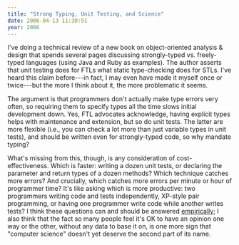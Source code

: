 ```yaml
---
title: "Strong Typing, Unit Testing, and Science"
date: 2006-04-13 11:30:51
year: 2006
---
```

<p>I've doing a technical review of a new book on object-oriented
analysis &amp; design that spends several pages discussing
strongly-typed vs. freely-typed languages (using Java and Ruby as
examples).  The author asserts that unit testing does for FTLs what
static type-checking does for STLs.  I've heard this claim before---in
fact, I may even have made it myself once or twice---but the more I
think about it, the more problematic it seems.</p>

<p>The argument is that programmers don't actually make type errors
very often, so requiring them to specify types all the time slows
initial development down.  Yes, FTL advocates acknowledge, having
explicit types helps with maintenance and extension, but so do unit
tests.  The latter are more flexible (i.e., you can check a lot more
than just variable types in unit tests), and should be written even
for strongly-typed code, so why mandate typing?</p>

<p>What's missing from this, though, is any consideration of
cost-effectiveness.  Which is faster: writing a dozen unit tests, or
declaring the parameter and return types of a dozen methods?  Which
technique catches more errors?  And crucially, which catches more
errors per minute or hour of programmer time?  It's like asking which
is more productive: two programmers writing code and tests
independently, XP-style pair programming, or having one programmer
write code while another writes tests?  I think these questions can
and should be answered <a href="http://www.cs.toronto.edu/~sme/CSC2130/index.html">empirically</a>;
I also think that the fact so many people feel it's OK to have an
opinion one way or the other, without any data to base it on, is one
more sign that "computer science" doesn't yet deserve the second part
of its name.</p>
